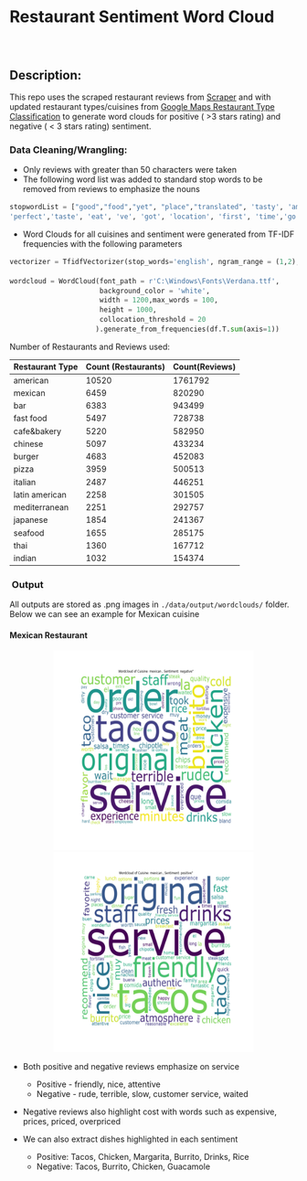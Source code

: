 Restaurant Sentiment Word Cloud
=====================================

###  

Description:
------------

This repo uses the scraped restaurant reviews from [Scraper](https://github.com/swami84/restaurant_review_scraper) and with updated restaurant types/cuisines from [Google Maps Restaurant Type Classification](https://github.com/swami84/NLP_Text-Classification) to generate word clouds for positive ( >3 stars rating) and negative ( < 3 stars  rating) sentiment.

### Data Cleaning/Wrangling:

- Only reviews with greater than 50 characters were taken
- The following word list was added to standard stop words to be removed from reviews to emphasize the nouns

```python
stopwordList = ["good","food","yet", "place","translated", 'tasty', 'amazing', 'one', 'especially', 'definitely','best', 'really','excellent', 'love', 'restaurant', 'awesome','coming','think', 'though',
'perfect','taste', 'eat', 've', 'got', 'location', 'first', 'time','go', 'back','yummy','liked','know', 'everything', 'need', 'came', 'come','loved', 'enjoy', 'well','better','make', 'sure', 'want','try', 'meal','thing', 'much', 'll', 'say','even','probably', 'must', 'tasted', 'visit', 'wow','ask','never', 're', 'd', 'ask', 'asked','went', 'visit', 'person', 'people', 'absolutely','look', 'looked','friend', 'wife','went','made', 'ok','ate', 'eating', 'eat','wasn', 'didn', 'm', 'way','left','use','actually', "google", 'great', 'delicious', 'like' , 'lot', 'still', 'thank','won', 'nothing','see','gave', 'guy', 'cook', 'last', 'top', 'used','enjoyed', 'least', 'little', 'thought', 'guess','tried','return', 'tried','told','tell','point','okay', 'instead', 'ordering', 'anything','every', 'seem','something', 'husband', 'leave', 'right', 'second', 'call', 'served','couldn','waiter', 'waitress','bad', 'give', 'awful','disappoint', 'disappointing','usually', 'pretty','awful','let','sorry','said', 'maybe', 'someone', 'table', 'dont', 'done', 'table','worst', 'attitude','plate', 'maybe','server', 'wanted','unfortunately', 'horrible', 'menu', 'open', 'two','things', 'around', 'inside','another', 'item', 'bit', 'called', 'everyone', 'given', 'walked', 'understand', 'us','seems', 'find','put', 'alway','disappointed', 'u', 'put', 'literally', 'going' , 'ordered', 'like', 'either','brought', 'feel', 'serve', 'saw', 'time','honestly', 'friends']  + rest_types
```

- Word Clouds for all cuisines and sentiment were generated from TF-IDF frequencies with the following parameters 

```python
vectorizer = TfidfVectorizer(stop_words='english', ngram_range = (1,2), min_df = .01)

wordcloud = WordCloud(font_path = r'C:\Windows\Fonts\Verdana.ttf',
                      background_color = 'white',
                      width = 1200,max_words = 100,
                      height = 1000,
                      collocation_threshold = 20           
                     ).generate_from_frequencies(df.T.sum(axis=1))
```

Number of Restaurants and Reviews used:

| Restaurant Type | Count (Restaurants) | Count(Reviews) |
| --------------- | ------------------- | -------------- |
| american        | 10520               | 1761792        |
| mexican         | 6459                | 820290         |
| bar             | 6383                | 943499         |
| fast food       | 5497                | 728738         |
| cafe&bakery     | 5220                | 582950         |
| chinese         | 5097                | 433234         |
| burger          | 4683                | 452083         |
| pizza           | 3959                | 500513         |
| italian         | 2487                | 446251         |
| latin american  | 2258                | 301505         |
| mediterranean   | 2251                | 292757         |
| japanese        | 1854                | 241367         |
| seafood         | 1655                | 285175         |
| thai            | 1360                | 167712         |
| indian          | 1032                | 154374         |

###  Output

All outputs are stored as .png images in `./data/output/wordclouds/` folder. Below we can see an example for Mexican cuisine

#### Mexican Restaurant

<p align="center">
    <img src="https://github.com/swami84/restaurant_sentiment_word_cloud/raw/master/data/output/wordclouds/mexican/mexican_negative.png#Negative Sentiment" height="350" width="350"/>
    <img src="https://raw.githubusercontent.com/swami84/restaurant_sentiment_word_cloud/master/data/output/wordclouds/mexican/mexican_positive.png#Positive Sentiment" height="350" width="350"/>
</p>

- Both positive and negative reviews emphasize on service

  - Positive - friendly, nice, attentive
  - Negative - rude, terrible, slow,  customer service, waited

- Negative reviews also highlight cost with words such as expensive, prices, priced, overpriced

- We can also extract dishes highlighted in each sentiment

  - Positive: Tacos, Chicken, Margarita, Burrito, Drinks, Rice
  - Negative: Tacos, Burrito, Chicken, Guacamole

  

  



